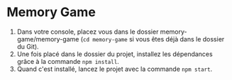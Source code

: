 # Memory Game

1. Dans votre console, placez vous dans le dossier memory-game/memory-game (`cd memory-game` si vous êtes déjà dans le dossier du Git).
2. Une fois placé dans le dossier du projet, installez les dépendances grâce à la commande `npm install`.  
3. Quand c'est installé, lancez le projet avec la commande `npm start`.
